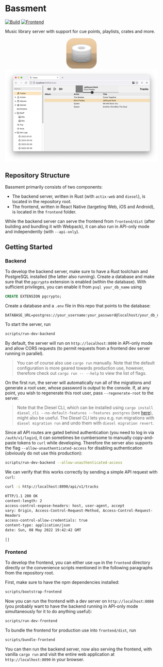 # Bassment

[![Build](https://github.com/fwcd/bassment/actions/workflows/build.yml/badge.svg)](https://github.com/fwcd/bassment/actions/workflows/build.yml)
[![Frontend](https://github.com/fwcd/bassment/actions/workflows/frontend.yml/badge.svg)](https://github.com/fwcd/bassment/actions/workflows/frontend.yml)

Music library server with support for cue points, playlists, crates and more.

<div align="center">
  <img alt="Icon" src="icons/icon-rounded.svg" width="100">

  <img src="screenshots/web.png" width="1074">
</div>

## Repository Structure

Bassment primarily consists of two components:

- The backend server, written in Rust (with `actix-web` and `diesel`), is located in the repository root.
- The frontend, written in React Native (targeting Web, iOS and Android), is located in the `frontend` folder.

While the backend server can serve the frontend from `frontend/dist` (after building and bundling it with Webpack), it can also run in API-only mode and independently (with `--api-only`).

## Getting Started

### Backend

To develop the backend server, make sure to have a Rust toolchain and PostgreSQL installed (the latter also running). Create a database and make sure that the `pgcrypto` extension is enabled (within the database). With sufficient privileges, you can enable it from `psql your_db_name` using

```sql
CREATE EXTENSION pgcrypto;
```

Create a database and a `.env` file in this repo that points to the database:

```
DATABASE_URL=postgres://your_username:your_password@localhost/your_db_name
```

To start the server, run

```sh
scripts/run-dev-backend
```

By default, the server will run on `http://localhost:8090` in API-only mode and allow CORS requests (to permit requests from a frontend dev server running in parallel).

> You can of course also use `cargo run` manually. Note that the default configuration is more geared towards production use, however, therefore check out `cargo run -- --help` to view the list of flags.

On the first run, the server will automatically run all of the migrations and generate a root user, whose password is output to the console. If, at any point, you wish to regenerate this root user, pass `--regenerate-root` to the server.

> Note that the Diesel CLI, which can be installed using `cargo install diesel_cli --no-default-features --features postgres` (see [here](https://diesel.rs/guides/getting-started)), might also be useful. The Diesel CLI lets you e.g. run migrations with `diesel migration run` and undo them with `diesel migration revert`.

Since all API routes are gated behind authentication (you need to log in via `/auth/v1/login`), it can sometimes be cumbersome to manually copy-and-paste tokens to `curl` while developing. Therefore the server also supports the flag `--allow-unauthenticated-access` for disabling authentication (obviously do not use this production):

```sh
scripts/run-dev-backend --allow-unauthenticated-access
```

We can verify that this works correctly by sending a simple API request with `curl`:

```sh
curl -i http://localhost:8090/api/v1/tracks
```

```
HTTP/1.1 200 OK
content-length: 2
access-control-expose-headers: host, user-agent, accept
vary: Origin, Access-Control-Request-Method, Access-Control-Request-Headers
access-control-allow-credentials: true
content-type: application/json
date: Sun, 08 May 2022 19:42:42 GMT

[]
```

### Frontend

To develop the frontend, you can either use `npm` in the `frontend` directory directly or the convenience scripts mentioned in the following paragraphs from the repository root.

First, make sure to have the npm dependencies installed:

```sh
scripts/bootstrap-frontend
```

Now you can run the frontend with a dev server on `http://localhost:8080` (you probably want to have the backend running in API-only mode simultaneously for it to do anything useful):

```sh
scripts/run-dev-frontend
```

To bundle the frontend for production use into `frontend/dist`, run

```sh
scripts/bundle-frontend
```

You can then run the backend server, now also serving the frontend, with vanilla `cargo run` and visit the entire web application at `http://localhost:8090` in your browser.

<!-- TODO: Add instructions for mobile -->
